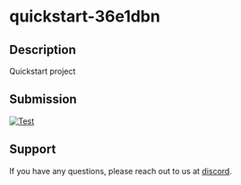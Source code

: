 
# quickstart-36e1dbn

## Description
Quickstart project

## Submission
<a href="http://localhost:3500/submission/project/01HYFD5VTFDFXBQ0Z6KX1WJJ7G/github/LizethEscobar" target="_blank"><img src="https://img.shields.io/badge/mision-submit_for_review-brightgreen?style=for-the-badge" alt="Test"></a>

## Support
If you have any questions, please reach out to us at [discord](https://discord.gg/y5cq5vY3qz).
